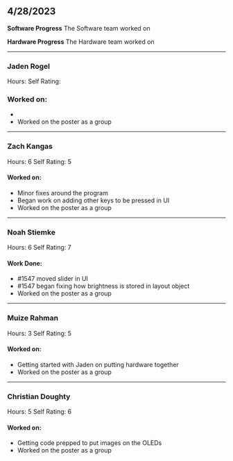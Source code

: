 ## 4/28/2023

**Software Progress**
The Software team worked on 

**Hardware Progress**
The Hardware team worked on 
___
### Jaden Rogel
Hours: 
Self Rating: 
### Worked on:
- 
- Worked on the poster as a group

___

### Zach Kangas
Hours: 6
Self Rating: 5
#### Worked on:
- Minor fixes around the program
- Began work on adding other keys to be pressed in UI
- Worked on the poster as a group

___

### Noah Stiemke
Hours: 6
Self Rating: 7
#### Work Done: 
- #1547 moved slider in UI
- #1547 began fixing how brightness is stored in layout object
- Worked on the poster as a group

___
### Muize Rahman 
Hours: 3
Self Rating: 5 
#### Worked on:
- Getting started with Jaden on putting hardware together
- Worked on the poster as a group

___
### Christian Doughty
Hours: 5
Self Rating: 6
#### Worked on: 
- Getting code prepped to put images on the OLEDs
- Worked on the poster as a group
